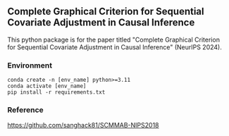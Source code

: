 ## Complete Graphical Criterion for Sequential Covariate Adjustment in Causal Inference

This python package is for the paper titled "Complete Graphical Criterion for Sequential Covariate Adjustment in Causal Inference" (NeurIPS 2024).


### Environment

```shell script
conda create -n [env_name] python>=3.11
conda activate [env_name]
pip install -r requirements.txt
```

### Reference

https://github.com/sanghack81/SCMMAB-NIPS2018